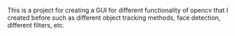 This is a project for creating a GUI for different functionality of opencv that I created before such as different object tracking methods, face detection, different filters, etc.
